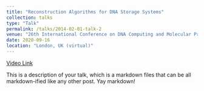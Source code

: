 ```yaml
---
title: "Reconstruction Algorithms for DNA Storage Systems"
collection: talks
type: "Talk"
permalink: /talks/2014-02-01-talk-2
venue: "26th International Conference on DNA Computing and Molecular Programming"
date: 2020-09-16
location: "London, UK (virtual)"
---
```


[Video Link](https://www.dropbox.com/s/fsnsd3twqp3bydn/Reconstruction-OmerSabary.mp4?dl=0)

This is a description of your talk, which is a markdown files that can be all markdown-ified like any other post. Yay markdown!
